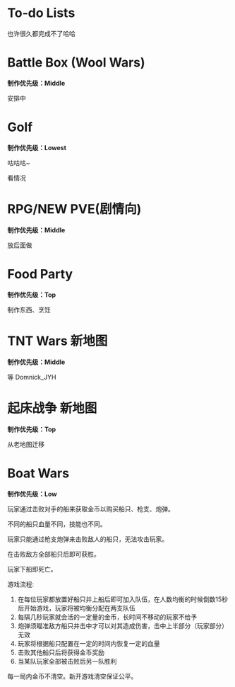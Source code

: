 # To-do Lists

也许很久都完成不了哈哈

# Battle Box (Wool Wars)

**制作优先级：Middle**

安排中

# Golf

**制作优先级：Lowest**

咕咕咕~

看情况

# RPG/NEW PVE(剧情向)

**制作优先级：Middle**

放后面做

# Food Party

**制作优先级：Top**

制作东西、烹饪

# TNT Wars 新地图

**制作优先级：Middle**

等 Domnick_JYH

# 起床战争 新地图

**制作优先级：Top**

从老地图迁移

# Boat Wars

**制作优先级：Low**

玩家通过击败对手的船来获取金币以购买船只、枪支、炮弹。

不同的船只血量不同，技能也不同。

玩家只能通过枪支炮弹来击败敌人的船只，无法攻击玩家。

在击败敌方全部船只后即可获胜。

玩家下船即死亡。

游戏流程:

1. 在每位玩家都放置好船只并上船后即可加入队伍，在人数均衡的时候倒数15秒后开始游戏，玩家将被均衡分配在两支队伍
2. 每隔几秒玩家就会活的一定量的金币，长时间不移动的玩家不给予
3. 炮弹须瞄准敌方船只并击中才可以对其造成伤害，击中上半部分（玩家部分）无效
4. 玩家将根据船只配置在一定的时间内恢复一定的血量
5. 击败其他船只后将获得金币奖励
6. 当某队玩家全部被击败后另一队胜利

每一局内金币不清空。新开游戏清空保证公平。
